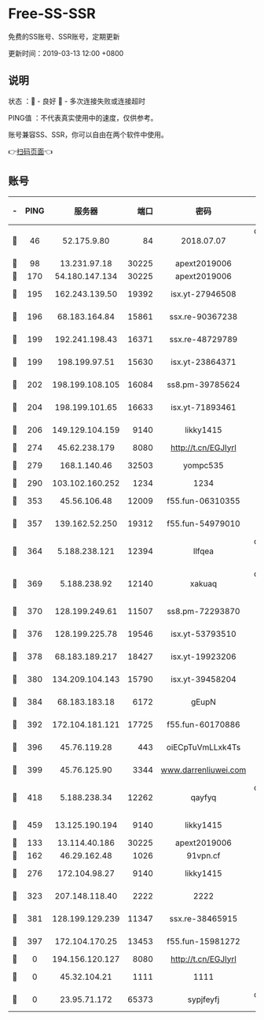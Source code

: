 # Free-SS-SSR

免费的SS账号、SSR账号，定期更新

更新时间：2019-03-13 12:00 +0800

## 说明

状态     ：🙂 - 良好 🙁 - 多次连接失败或连接超时

PING值   ：不代表真实使用中的速度，仅供参考。

账号兼容SS、SSR，你可以自由在两个软件中使用。

👉[扫码页面](https://liesauer.github.io/Free-SS-SSR/)👈

## 账号

|-|PING|服务器|端口|密码|加密方式|区域|
|:----:|:----:|:-----:|-----:|:----:|:----:|:----:|
|🙂|46|52.175.9.80|84|2018.07.07|chacha20-ietf-poly1305|HK|
|🙂|98|13.231.97.18|30225|apext2019006|chacha20|JP|
|🙂|170|54.180.147.134|30225|apext2019006|chacha20|KR|
|🙂|195|162.243.139.50|19392|isx.yt-27946508|aes-256-cfb|US|
|🙂|196|68.183.164.84|15861|ssx.re-90367238|aes-256-cfb|US|
|🙂|199|192.241.198.43|16371|ssx.re-48729789|aes-256-cfb|US|
|🙂|199|198.199.97.51|15630|isx.yt-23864371|aes-256-cfb|US|
|🙂|202|198.199.108.105|16084|ss8.pm-39785624|aes-256-cfb|US|
|🙂|204|198.199.101.65|16633|isx.yt-71893461|aes-256-cfb|US|
|🙂|206|149.129.104.159|9140|likky1415|aes-256-cfb|HK|
|🙂|274|45.62.238.179|8080|http://t.cn/EGJIyrl|rc4-md5|CA|
|🙂|279|168.1.140.46|32503|yompc535|aes-256-cfb|AU|
|🙂|290|103.102.160.252|1234|1234|rc4-md5|JP|
|🙂|353|45.56.106.48|12009|f55.fun-06310355|aes-256-cfb|US|
|🙂|357|139.162.52.250|19312|f55.fun-54979010|aes-256-cfb|SG|
|🙂|364|5.188.238.121|12394|llfqea|chacha20-ietf-poly1305|BR|
|🙂|369|5.188.238.92|12140|xakuaq|chacha20-ietf-poly1305|BR|
|🙂|370|128.199.249.61|11507|ss8.pm-72293870|aes-256-cfb|SG|
|🙂|376|128.199.225.78|19546|isx.yt-53793510|aes-256-cfb|SG|
|🙂|378|68.183.189.217|18427|isx.yt-19923206|aes-256-cfb|SG|
|🙂|380|134.209.104.143|15790|isx.yt-39458204|aes-256-cfb|SG|
|🙂|384|68.183.183.18|6172|gEupN|aes-256-cfb|SG|
|🙂|392|172.104.181.121|17725|f55.fun-60170886|aes-256-cfb|SG|
|🙂|396|45.76.119.28|443|oiECpTuVmLLxk4Ts|aes-256-cfb|AU|
|🙂|399|45.76.125.90|3344|www.darrenliuwei.com|aes-256-cfb|AU|
|🙂|418|5.188.238.34|12262|qayfyq|chacha20-ietf-poly1305|BR|
|🙂|459|13.125.190.194|9140|likky1415|aes-256-cfb|KR|
|🙂|133|13.114.40.186|30225|apext2019006|chacha20|JP|
|🙂|162|46.29.162.48|1026|91vpn.cf|rc4-md5|RU|
|🙂|276|172.104.98.27|9140|likky1415|aes-256-cfb|JP|
|🙂|323|207.148.118.40|2222|2222|aes-256-cfb|SG|
|🙂|381|128.199.129.239|11347|ssx.re-38465915|aes-256-cfb|SG|
|🙂|397|172.104.170.25|13453|f55.fun-15981272|aes-256-cfb|SG|
|🙁|0|194.156.120.127|8080|http://t.cn/EGJIyrl|rc4-md5|RU|
|🙁|0|45.32.104.21|1111|1111|aes-256-cfb|SG|
|🙁|0|23.95.71.172|65373|sypjfeyfj|chacha20-ietf|US|

